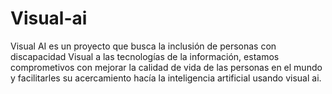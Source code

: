 # Visual-ai
Visual AI es un proyecto que busca la inclusión de personas con discapacidad Visual a las tecnologías de la información, estamos comprometivos con mejorar la calidad de vida de las personas en el mundo y facilitarles su acercamiento hacía la inteligencia artificial usando visual ai.
